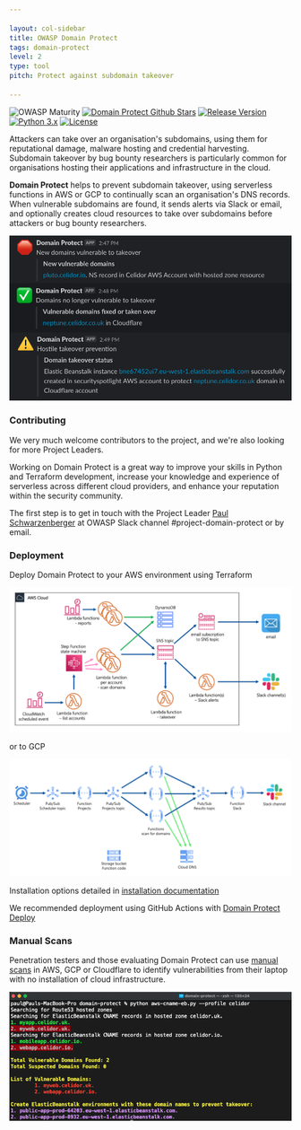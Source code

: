 ```yaml
---

layout: col-sidebar
title: OWASP Domain Protect
tags: domain-protect
level: 2
type: tool
pitch: Protect against subdomain takeover

---
```

![OWASP Maturity](https://img.shields.io/badge/owasp-incubator%20project-53AAE5.svg)
[![Domain Protect Github Stars](https://img.shields.io/github/stars/domain-protect/domain-protect?label=domain-protect&style=social)](https://github.com/domain-protect/domain-protect)
[![Release Version](https://img.shields.io/github/v/release/domain-protect/terraform-aws-domain-protect)](https://github.com/domain-protect/terraform-aws-domain-protect/releases)
[![Python 3.x](https://img.shields.io/badge/Python-3.x-blue.svg)](https://www.python.org/)
[![License](https://img.shields.io/badge/license-Apache%202.0-blue.svg)](https://www.apache.org/licenses/LICENSE-2.0)

Attackers can take over an organisation's subdomains, using them for reputational damage, malware hosting and credential harvesting.
Subdomain takeover by bug bounty researchers is particularly common for organisations hosting their applications and infrastructure in the cloud.

**Domain Protect** helps to prevent subdomain takeover, using serverless functions in AWS or GCP to continually scan an organisation's DNS records. 
When vulnerable subdomains are found, it sends alerts via Slack or email, and optionally creates cloud resources to take over subdomains before attackers or bug bounty researchers.

<img src="assets/images/slack-alerts.png" width="600">

### Contributing

We very much welcome contributors to the project, and we're also looking for more Project Leaders.

Working on Domain Protect is a great way to improve your skills in Python and Terraform development, increase your knowledge and experience of serverless across different cloud providers, and enhance your reputation within the security community.

The first step is to get in touch with the Project Leader [Paul Schwarzenberger](mailto:paul.schwarzenberger@owasp.org) at OWASP Slack channel #project-domain-protect or by email.

### Deployment

Deploy Domain Protect to your AWS environment using Terraform

<img src="assets/images/domain-protect.png">

or to GCP

<img src="assets/images/gcp-architecture.png">

Installation options detailed in [installation documentation](https://github.com/domain-protect/domain-protect/blob/main/docs/installation.md)

We recommended deployment using GitHub Actions with [Domain Protect Deploy](https://github.com/domain-protect/domain-protect-deploy)

### Manual Scans

Penetration testers and those evaluating Domain Protect can use [manual scans](https://github.com/domain-protect/domain-protect/blob/main/manual_scans/aws/README.md) in AWS, GCP or Cloudflare to identify vulnerabilities from their laptop with no installation of cloud infrastructure.

<img src="assets/images/vulnerable-eb-cnames.png">
